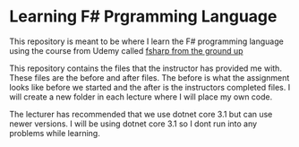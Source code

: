 # Learning F# Prgramming Language

This repository is meant to be where I learn the F# programming language using the course from Udemy called [fsharp from the ground up](https://www.udemy.com/course/fsharp-from-the-ground-up/)

This repository contains the files that the instructor has provided me with. These files are the before and after files. The before is what the assignment looks like before we started and the after is the instructors completed files. I will create a new folder in each lecture where I will place my own code.

The lecturer has recommended that we use dotnet core 3.1 but can use newer versions. I will be using dotnet core 3.1 so I dont run into any problems while learning.
